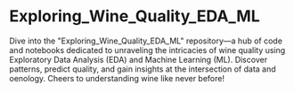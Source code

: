 # Exploring_Wine_Quality_EDA_ML
Dive into the "Exploring_Wine_Quality_EDA_ML" repository—a hub of code and notebooks dedicated to unraveling the intricacies of wine quality using Exploratory Data Analysis (EDA) and Machine Learning (ML). Discover patterns, predict quality, and gain insights at the intersection of data and oenology. Cheers to understanding wine like never before!
